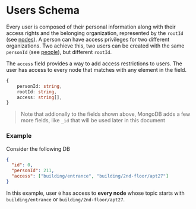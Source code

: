 # Users Schema

Every user is composed of their personal information along with their access rights and the belonging organization, represented by the `rootId` (see [nodes](./nodes.md)). A person can have access privileges for two different organizations. Two achieve this, two users can be created with the same `personId` (see [people](./people.md)), but different `rootId`.

The `access` field provides a way to add access restrictions to users. The user has access to every node that matches with any element in the field.

```ts
{
    personId: string,
    rootId: string,
    access: string[],
}
```

> Note that addionally to the fields shown above, MongoDB adds a few more fields, like `_id` that will be used later in this document

### Example

Consider the following DB

```json
{
  "id": 0,
  "personId": 211,
  "access": ["building/entrance", "building/2nd-floor/apt27"]
}
```

In this example, user `0` has access to **every node** whose topic starts with `building/entrance` or `building/2nd-floor/apt27`.
